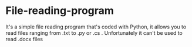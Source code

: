 # File-reading-program
It's a simple file reading program that's coded with Python, it allows you to read files ranging from .txt to .py or .cs . Unfortunately it can't be used to read .docx files
